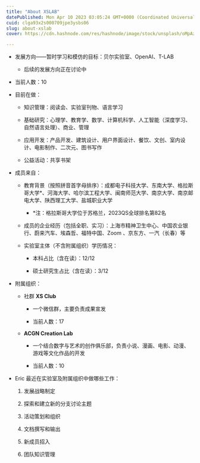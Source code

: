 ```yaml
---
title: "About XSLAB"
datePublished: Mon Apr 10 2023 03:05:24 GMT+0000 (Coordinated Universal Time)
cuid: clga93x2s000709jpe3ysbs06
slug: about-xslab
cover: https://cdn.hashnode.com/res/hashnode/image/stock/unsplash/oMpAz-DN-9I/upload/c4f93bc2e6dd4e94ce5d6f93a567fb38.jpeg

---
```


* 发展方向——暂时学习和模仿的目标：贝尔实验室、OpenAI、T-LAB
    
    * 后续的发展方向正在讨论中
        
* 当前人数：10
    
* 目前在做：
    
    * 知识管理：阅读会、实验室刊物、语言学习
        
    * 基础研究：心理学、教育学、数学、计算机科学、人工智能（深度学习、自然语言处理）、商业、管理
        
    * 应用开发：产品开发、建筑设计、用户界面设计、餐饮、文创、室内设计、电影制作、二次元、图书写作
        
    * 公益活动：共享书架
        
* 成员来自：
    
    * 教育背景（按照拼音首字母排序）：成都电子科技大学、东南大学、格拉斯哥大学\*、河海大学、哈尔滨工程大学、闽南师范大学、南京大学、南京邮电大学、陕西理工大学、盐城职业大学
        
        * \*注：格拉斯哥大学位于苏格兰，2023QS全球排名第82名
            
    * 成员的企业经历（包括全职、实习）：上海市精神卫生中心、中国农业银行、蔚来汽车、埃森哲、福特中国、Zoom 、京东方、一汽（长春）等
        
    * 实验室主体（不含附属组织）学历情况：
        
        * 本科占比（含在读）：12/12
            
        * 硕士研究生占比（含在读）：3/12
            
* 附属组织：
    
    * 社群 **XS Club**
        
        * 一个微信群，主要负责成果宣发
            
        * 当前人数：17
            
    * **ACGN Creation Lab**
        
        * 一个结合数字与艺术的创作俱乐部，负责小说、漫画、电影、动漫、游戏等文化作品的开发
            
        * 当前人数：10
            
* Eric 最近在实验室及附属组织中做哪些工作：
    
    1. 发展战略制定
        
    2. 探索和建立新的分支讨论主题
        
    3. 活动策划和组织
        
    4. 文档撰写和输出
        
    5. 新成员招入
        
    6. 团队知识管理